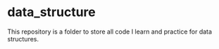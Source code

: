 # data_structure
This repository is a folder to store all code I learn and practice for data structures.
